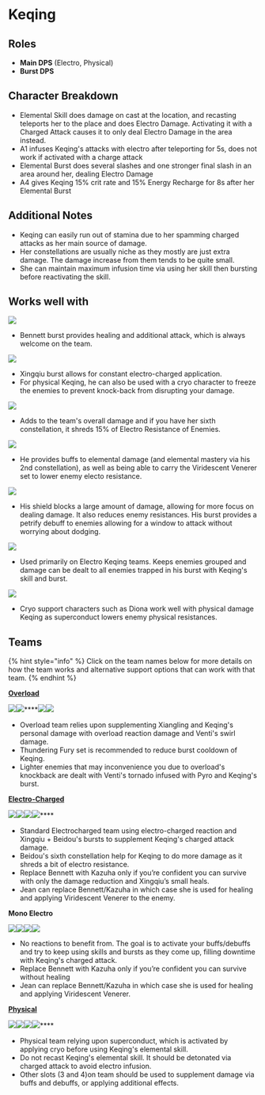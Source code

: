 # Keqing

## **Roles**

* **Main DPS** (Electro, Physical)
* **Burst DPS**

## **Character Breakdown**

* Elemental Skill does damage on cast at the location, and recasting teleports her to the place and does Electro Damage. Activating it with a Charged Attack causes it to only deal Electro Damage in the area instead.
* A1 infuses Keqing's attacks with electro after teleporting for 5s, does not work if activated with a charge attack
* Elemental Burst does several slashes and one stronger final slash in an area around her, dealing Electro Damage
* A4 gives Keqing 15% crit rate and 15% Energy Recharge for 8s after her Elemental Burst

## **Additional Notes**

* Keqing can easily run out of stamina due to her spamming charged attacks as her main source of damage.
* Her constellations are usually niche as they mostly are just extra damage. The damage increase from them tends to be quite small.
* She can maintain maximum infusion time via using her skill then bursting before reactivating the skill.

## **Works well with**

![](../../.gitbook/assets/UI\_AvatarIcon\_Bennett.png)&#x20;

* Bennett burst provides healing and additional attack, which is always welcome on the team.

![](../../.gitbook/assets/UI\_AvatarIcon\_Xingqiu.png)

* Xingqiu burst allows for constant electro-charged application.
* For physical Keqing, he can also be used with a cryo character to freeze the enemies to prevent knock-back from disrupting your damage.

![](../../.gitbook/assets/UI\_AvatarIcon\_Beidou.png)

* Adds to the team's overall damage and if you have her sixth constellation, it shreds 15% of Electro Resistance of Enemies.

![](../../.gitbook/assets/UI\_AvatarIcon\_Kazuha.png)

* He provides buffs to elemental damage (and elemental mastery via his 2nd constellation), as well as being able to carry the Viridescent Venerer set to lower enemy electo resistance.

![](../../.gitbook/assets/UI\_AvatarIcon\_Zhongli.png)

* His shield blocks a large amount of damage, allowing for more focus on dealing damage. It also reduces enemy resistances. His burst provides a petrify debuff to enemies allowing for a window to attack without worrying about dodging.

![](../../.gitbook/assets/UI\_AvatarIcon\_Venti.png)

* Used primarily on Electro Keqing teams. Keeps enemies grouped and damage can be dealt to all enemies trapped in his burst with Keqing's skill and burst.

![](../../.gitbook/assets/Element\_Cryo.webp)&#x20;

* Cryo support characters such as Diona work well with physical damage Keqing as superconduct lowers enemy physical resistances.

## Teams

{% hint style="info" %}
Click on the team names below for more details on how the team works and alternative support options that can work with that team.
{% endhint %}

****[**Overload**](../../teams/overload.md)****

****![](../../.gitbook/assets/UI\_AvatarIcon\_Keqing.png)****![](../../.gitbook/assets/UI\_AvatarIcon\_Xiangling.png)****![](../../.gitbook/assets/UI\_AvatarIcon\_Bennett.png)![](../../.gitbook/assets/UI\_AvatarIcon\_Venti.png)

* Overload team relies upon supplementing Xiangling and Keqing's personal damage with overload reaction damage and Venti's swirl damage.
* Thundering Fury set is recommended to reduce burst cooldown of Keqing.
* Lighter enemies that may inconvenience you due to overload's knockback are dealt with Venti's tornado infused with Pyro and Keqing's burst.

****[**Electro-Charged**](../../teams/electro-charged.md)****

****![](../../.gitbook/assets/UI\_AvatarIcon\_Keqing.png)****![](../../.gitbook/assets/UI\_AvatarIcon\_Xingqiu.png)****![](../../.gitbook/assets/UI\_AvatarIcon\_Beidou.png)****![](../../.gitbook/assets/UI\_AvatarIcon\_Bennett.png)****

* Standard Electrocharged team using electro-charged reaction and Xingqiu + Beidou's bursts to supplement Keqing's charged attack damage.
* Beidou's sixth constellation help for Keqing to do more damage as it shreds a bit of electro resistance.
* Replace Bennett with Kazuha only if you’re confident you can survive with only the damage reduction and Xingqiu’s small heals.
* Jean can replace Bennett/Kazuha in which case she is used for healing and applying Viridescent Venerer to the enemy.

**Mono Electro**

![](../../.gitbook/assets/UI\_AvatarIcon\_Keqing.png)![](../../.gitbook/assets/UI\_AvatarIcon\_Beidou.png)![](../../.gitbook/assets/UI\_AvatarIcon\_Fischl.png)![](../../.gitbook/assets/UI\_AvatarIcon\_Bennett.png)

* No reactions to benefit from. The goal is to activate your buffs/debuffs and try to keep using skills and bursts as they come up, filling downtime with Keqing's charged attack.
* Replace Bennett with Kazuha only if you’re confident you can survive without healing
* Jean can replace Bennett/Kazuha in which case she is used for healing and applying Viridescent Venerer.

****[**Physical**](../../teams/physical.md)****

****![](../../.gitbook/assets/UI\_AvatarIcon\_Keqing.png)****![](../../.gitbook/assets/UI\_AvatarIcon\_Kaeya.png)****![](../../.gitbook/assets/UI\_AvatarIcon\_Xingqiu.png)****![](../../.gitbook/assets/UI\_AvatarIcon\_Diona.png)****

* Physical team relying upon superconduct, which is activated by applying cryo before using Keqing's elemental skill.
* Do not recast Keqing's elemental skill. It should be detonated via charged attack to avoid electro infusion.
* Other slots (3 and 4)on team should be used to supplement damage via buffs and debuffs, or applying additional effects.
